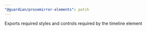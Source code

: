 ```yaml
---
"@guardian/prosemirror-elements": patch
---
```


Exports required styles and controls required by the timeline element
